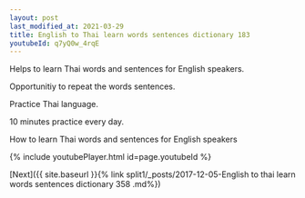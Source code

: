 ```yaml
---
layout: post
last_modified_at: 2021-03-29
title: English to Thai learn words sentences dictionary 183 
youtubeId: q7yQ0w_4rqE
---
```

 
 
Helps to learn Thai words and sentences for English speakers.

Opportunitiy to repeat the words sentences. 

Practice Thai language. 
 
10 minutes practice every day. 
 
How to learn Thai words and sentences for English speakers 
 
{% include youtubePlayer.html id=page.youtubeId %}
 
 
[Next]({{ site.baseurl }}{% link  split1/_posts/2017-12-05-English to thai learn words sentences dictionary 358 .md%})
 
